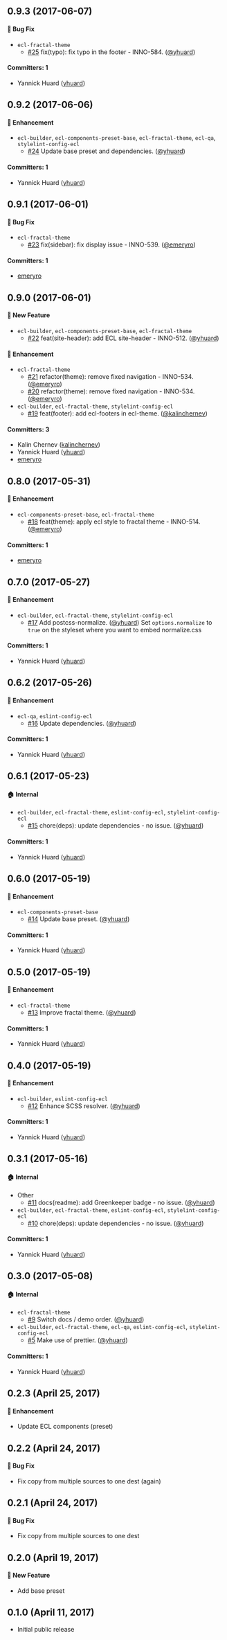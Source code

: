 ## 0.9.3 (2017-06-07)

#### :bug: Bug Fix

*   `ecl-fractal-theme`
    *   [#25](https://github.com/ec-europa/ecl-toolkit/pull/25) fix(typo): fix typo in the footer - INNO-584. ([@yhuard](https://github.com/yhuard))

#### Committers: 1

-   Yannick Huard ([yhuard](https://github.com/yhuard))

## 0.9.2 (2017-06-06)

#### :nail_care: Enhancement

*   `ecl-builder`, `ecl-components-preset-base`, `ecl-fractal-theme`, `ecl-qa`, `stylelint-config-ecl`
    *   [#24](https://github.com/ec-europa/ecl-toolkit/pull/24) Update base preset and dependencies. ([@yhuard](https://github.com/yhuard))

#### Committers: 1

-   Yannick Huard ([yhuard](https://github.com/yhuard))

## 0.9.1 (2017-06-01)

#### :bug: Bug Fix

*   `ecl-fractal-theme`
    *   [#23](https://github.com/ec-europa/ecl-toolkit/pull/23) fix(sidebar): fix display issue - INNO-539. ([@emeryro](https://github.com/emeryro))

#### Committers: 1

-   [emeryro](https://github.com/emeryro)

## 0.9.0 (2017-06-01)

#### :rocket: New Feature

*   `ecl-builder`, `ecl-components-preset-base`, `ecl-fractal-theme`
    *   [#22](https://github.com/ec-europa/ecl-toolkit/pull/22) feat(site-header): add ECL site-header - INNO-512. ([@yhuard](https://github.com/yhuard))

#### :nail_care: Enhancement

*   `ecl-fractal-theme`
    *   [#21](https://github.com/ec-europa/ecl-toolkit/pull/21) refactor(theme): remove fixed navigation - INNO-534. ([@emeryro](https://github.com/emeryro))
    *   [#20](https://github.com/ec-europa/ecl-toolkit/pull/20) refactor(theme): remove fixed navigation - INNO-534. ([@emeryro](https://github.com/emeryro))
*   `ecl-builder`, `ecl-fractal-theme`, `stylelint-config-ecl`
    *   [#19](https://github.com/ec-europa/ecl-toolkit/pull/19) feat(footer): add ecl-footers in ecl-theme. ([@kalinchernev](https://github.com/kalinchernev))

#### Committers: 3

-   Kalin Chernev ([kalinchernev](https://github.com/kalinchernev))
-   Yannick Huard ([yhuard](https://github.com/yhuard))
-   [emeryro](https://github.com/emeryro)

## 0.8.0 (2017-05-31)

#### :nail_care: Enhancement

*   `ecl-components-preset-base`, `ecl-fractal-theme`
    *   [#18](https://github.com/ec-europa/ecl-toolkit/pull/18) feat(theme): apply ecl style to fractal theme - INNO-514. ([@emeryro](https://github.com/emeryro))

#### Committers: 1

-   [emeryro](https://github.com/emeryro)

## 0.7.0 (2017-05-27)

#### :nail_care: Enhancement

*   `ecl-builder`, `ecl-fractal-theme`, `stylelint-config-ecl`
    *   [#17](https://github.com/ec-europa/ecl-toolkit/pull/17) Add postcss-normalize. ([@yhuard](https://github.com/yhuard))
    Set `options.normalize` to `true` on the styleset where you want to embed normalize.css

#### Committers: 1

-   Yannick Huard ([yhuard](https://github.com/yhuard))

## 0.6.2 (2017-05-26)

#### :nail_care: Enhancement

*   `ecl-qa`, `eslint-config-ecl`
    *   [#16](https://github.com/ec-europa/ecl-toolkit/pull/16) Update dependencies. ([@yhuard](https://github.com/yhuard))

#### Committers: 1

-   Yannick Huard ([yhuard](https://github.com/yhuard))

## 0.6.1 (2017-05-23)

#### :house: Internal

*   `ecl-builder`, `ecl-fractal-theme`, `eslint-config-ecl`, `stylelint-config-ecl`
    *   [#15](https://github.com/ec-europa/ecl-toolkit/pull/15) chore(deps): update dependencies - no issue. ([@yhuard](https://github.com/yhuard))

#### Committers: 1

-   Yannick Huard ([yhuard](https://github.com/yhuard))

## 0.6.0 (2017-05-19)

#### :nail_care: Enhancement

*   `ecl-components-preset-base`
    *   [#14](https://github.com/ec-europa/ecl-toolkit/pull/14) Update base preset. ([@yhuard](https://github.com/yhuard))

#### Committers: 1

-   Yannick Huard ([yhuard](https://github.com/yhuard))

## 0.5.0 (2017-05-19)

#### :nail_care: Enhancement

*   `ecl-fractal-theme`
    *   [#13](https://github.com/ec-europa/ecl-toolkit/pull/13) Improve fractal theme. ([@yhuard](https://github.com/yhuard))

#### Committers: 1

-   Yannick Huard ([yhuard](https://github.com/yhuard))

## 0.4.0 (2017-05-19)

#### :nail_care: Enhancement

*   `ecl-builder`, `eslint-config-ecl`
    *   [#12](https://github.com/ec-europa/ecl-toolkit/pull/12) Enhance SCSS resolver. ([@yhuard](https://github.com/yhuard))

#### Committers: 1

-   Yannick Huard ([yhuard](https://github.com/yhuard))

## 0.3.1 (2017-05-16)

#### :house: Internal

*   Other
    *   [#11](https://github.com/ec-europa/ecl-toolkit/pull/11) docs(readme): add Greenkeeper badge - no issue. ([@yhuard](https://github.com/yhuard))
*   `ecl-builder`, `ecl-fractal-theme`, `eslint-config-ecl`, `stylelint-config-ecl`
    *   [#10](https://github.com/ec-europa/ecl-toolkit/pull/10) chore(deps): update dependencies - no issue. ([@yhuard](https://github.com/yhuard))

#### Committers: 1

-   Yannick Huard ([yhuard](https://github.com/yhuard))

## 0.3.0 (2017-05-08)

#### :house: Internal

*   `ecl-fractal-theme`
    *   [#9](https://github.com/ec-europa/ecl-toolkit/pull/9) Switch docs / demo order. ([@yhuard](https://github.com/yhuard))
*   `ecl-builder`, `ecl-fractal-theme`, `ecl-qa`, `eslint-config-ecl`, `stylelint-config-ecl`
    *   [#5](https://github.com/ec-europa/ecl-toolkit/pull/5) Make use of prettier. ([@yhuard](https://github.com/yhuard))

#### Committers: 1

-   Yannick Huard ([yhuard](https://github.com/yhuard))

## 0.2.3 (April 25, 2017)

#### :nail_care: Enhancement

*   Update ECL components (preset)

## 0.2.2 (April 24, 2017)

#### :bug: Bug Fix

*   Fix copy from multiple sources to one dest (again)

## 0.2.1 (April 24, 2017)

#### :bug: Bug Fix

*   Fix copy from multiple sources to one dest

## 0.2.0 (April 19, 2017)

#### :rocket: New Feature

*   Add base preset


## 0.1.0 (April 11, 2017)

*   Initial public release
